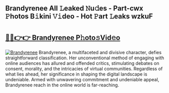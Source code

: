 ## Brandyrenee All 𝙻eaked 𝙽u𝚍es - Part-cwx 𝙿hotos B𝚒kini 𝚅𝚒deo - Hot 𝙿art 𝙻eaks wzkuF

# <h2><a href="http://ld3qm2.urlbe.top/?page=Brandyrenee">🔗🔗👉👉 Brandyrenee P𝚑oto𝚜Vid𝚎o</a></h2>

[![Brandyrenee](https://i.imgur.com/eBuTRDB.gif)](http://ld3qm2.urlbe.top/?page=Brandyrenee)
Brandyrenee, a multifaceted and divisive character, defies straightforward classification. Her unconventional method of engaging with online audiences has allured and offended critics, stimulating debates on consent, morality, and the intricacies of virtual communities. Regardless of what lies ahead, her significance in shaping the digital landscape is undeniable. Armed with unwavering commitment and undeniable appeal, Brandyrenee reach in the online world is far-reaching.
